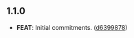 ## 1.1.0

 - **FEAT**: Initial commitments. ([d6399878](https://github.com/mathrunet/flutter_masamune/commit/d6399878cdcfbb319d907121dd46a7496d68e582))

